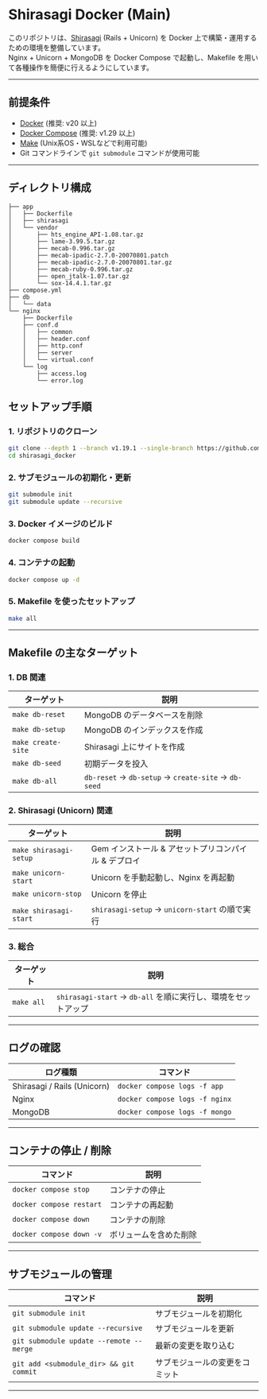 # Shirasagi Docker (Main)

このリポジトリは、[Shirasagi](https://shirasagi.github.io/) (Rails + Unicorn) を Docker 上で構築・運用するための環境を整備しています。  
Nginx + Unicorn + MongoDB を Docker Compose で起動し、Makefile を用いて各種操作を簡便に行えるようにしています。

---

## 前提条件

- [Docker](https://docs.docker.com/get-docker/) (推奨: v20 以上)
- [Docker Compose](https://docs.docker.com/compose/install/) (推奨: v1.29 以上)
- [Make](https://www.gnu.org/software/make/) (Unix系OS・WSLなどで利用可能)
- Git コマンドラインで `git submodule` コマンドが使用可能

---

## ディレクトリ構成

```
├── app
│   ├── Dockerfile
│   ├── shirasagi
│   └── vendor
│       ├── hts_engine_API-1.08.tar.gz
│       ├── lame-3.99.5.tar.gz
│       ├── mecab-0.996.tar.gz
│       ├── mecab-ipadic-2.7.0-20070801.patch
│       ├── mecab-ipadic-2.7.0-20070801.tar.gz
│       ├── mecab-ruby-0.996.tar.gz
│       ├── open_jtalk-1.07.tar.gz
│       └── sox-14.4.1.tar.gz
├── compose.yml
├── db
│   └── data
└── nginx
    ├── Dockerfile
    ├── conf.d
    │   ├── common
    │   ├── header.conf
    │   ├── http.conf
    │   ├── server
    │   └── virtual.conf
    └── log
        ├── access.log
        └── error.log

```

## セットアップ手順

### 1. リポジトリのクローン

```bash
git clone --depth 1 --branch v1.19.1 --single-branch https://github.com/webtips-nwtm/shirasagi_docker.git
cd shirasagi_docker
```

### 2. サブモジュールの初期化・更新

```bash
git submodule init
git submodule update --recursive
```

### 3. Docker イメージのビルド

```bash
docker compose build
```

### 4. コンテナの起動

```bash
docker compose up -d
```

### 5. Makefile を使ったセットアップ

```bash
make all
```

---

## Makefile の主なターゲット

### 1. DB 関連

| ターゲット         | 説明                                                |
| ------------------ | --------------------------------------------------- |
| `make db-reset`    | MongoDB のデータベースを削除                        |
| `make db-setup`    | MongoDB のインデックスを作成                        |
| `make create-site` | Shirasagi 上にサイトを作成                          |
| `make db-seed`     | 初期データを投入                                    |
| `make db-all`      | `db-reset` → `db-setup` → `create-site` → `db-seed` |

### 2. Shirasagi (Unicorn) 関連

| ターゲット             | 説明                                                 |
| ---------------------- | ---------------------------------------------------- |
| `make shirasagi-setup` | Gem インストール & アセットプリコンパイル & デプロイ |
| `make unicorn-start`   | Unicorn を手動起動し、Nginx を再起動                 |
| `make unicorn-stop`    | Unicorn を停止                                       |
| `make shirasagi-start` | `shirasagi-setup` → `unicorn-start` の順で実行       |

### 3. 総合

| ターゲット | 説明                                                          |
| ---------- | ------------------------------------------------------------- |
| `make all` | `shirasagi-start` → `db-all` を順に実行し、環境をセットアップ |

---

## ログの確認

| ログ種類                    | コマンド                       |
| --------------------------- | ------------------------------ |
| Shirasagi / Rails (Unicorn) | `docker compose logs -f app`   |
| Nginx                       | `docker compose logs -f nginx` |
| MongoDB                     | `docker compose logs -f mongo` |

---

## コンテナの停止 / 削除

| コマンド                 | 説明                   |
| ------------------------ | ---------------------- |
| `docker compose stop`    | コンテナの停止         |
| `docker compose restart` | コンテナの再起動       |
| `docker compose down`    | コンテナの削除         |
| `docker compose down -v` | ボリュームを含めた削除 |

---

## サブモジュールの管理

| コマンド                                | 説明                           |
| --------------------------------------- | ------------------------------ |
| `git submodule init`                    | サブモジュールを初期化         |
| `git submodule update --recursive`      | サブモジュールを更新           |
| `git submodule update --remote --merge` | 最新の変更を取り込む           |
| `git add <submodule_dir> && git commit` | サブモジュールの変更をコミット |

---
